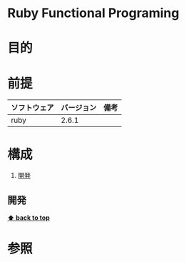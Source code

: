 # Ruby Functional Programing

# 目的

# 前提

| ソフトウェア | バージョン | 備考 |
| :----------- | :--------- | :--- |
| ruby         | 2.6.1      |      |

# 構成

1. [開発](#開発)

## 開発



**[⬆ back to top](#構成)**

# 参照
